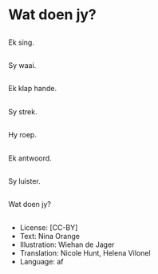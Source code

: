 # Wat doen jy?

##
Ek sing.

##
Sy waai.

##
Ek klap hande.

##
Sy strek.

##
Hy roep.

##
Ek antwoord.

##
Sy luister.

##
Wat doen jy?

##
* License: [CC-BY]
* Text: Nina Orange
* Illustration: Wiehan de Jager
* Translation: Nicole Hunt, Helena Vilonel
* Language: af
